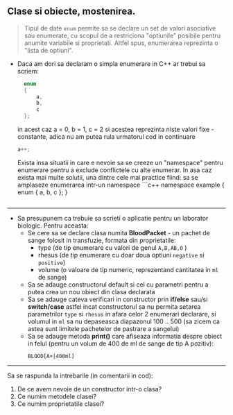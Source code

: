 ## Clase si obiecte, mostenirea.

> Tipul de date ```enum``` permite sa se declare un set de valori asociative sau enumerate, cu scopul de a restriciona "optiunile" posibile pentru anumite variabile si proprietati. Altfel spus, enumerarea reprezinta o "lista de optiuni".

* Daca am dori sa declaram o simpla enumerare in C++ ar trebui sa scriem:
  ```c++
    enum
    {
        a,
        b,
        c
    };
  ``` 
  in acest caz a = 0, b = 1, c = 2 si acestea reprezinta niste valori fixe - constante, adica nu am putea rula urmatorul cod in continuare
  ```c++
  a++;
  ```
  
  Exista insa situatii in care e nevoie sa se creeze un "namespace" pentru enumerare pentru a exclude conflictele cu alte enumerar. In asa caz exista mai multe solutii, una dintre cele mai practice fiind:
   sa se amplaseze enumerarea intr-un namespace
      ```c++
      namespace example {
        enum
        {
            a,
            b,
            c
        };
      }
    ```  
---

* Sa presupunem ca trebuie sa scrieti o aplicatie pentru un laborator biologic. Pentru aceasta:
  * Se cere sa se declare clasa numita **BloodPacket** - un pachet de sange folosit in transfuzie, formata din proprietatile:
    * type (de tip enumerare cu valori de genul ```A,B,AB,O``` )
    * rhesus (de tip enumerare cu doar doua optiuni ```negative``` si ```positive```)    
    * volume (o valoare de tip numeric, reprezentand cantitatea in ```ml``` de sange)
  * Sa se adauge constructorul default si cel cu parametri pentru a putea crea un nou obiect din clasa declarata
  * Sa se adauge cateva verificari in constructor prin **if/else** sau/si **switch/case** astfel incat constructorul sa nu permita setarea parametrilor ```type``` si ```rhesus``` in afara celor 2 enumerari declarare, si volumul in ```ml``` sa nu depaseasca diapazonul 100 .. 500 (sa zicem ca astea sunt limitele pachetelor de pastrare a sangelui)
  * Sa se adauge metoda **print()** care afiseaza informatia despre obiect in felul (pentru un volum de 400 de ml de sange de tip A pozitiv):
    ```
    BLOOD[A+|400ml]
    ``` 
---
Sa se raspunda la intrebarile (in comentarii in cod):
 1. De ce avem nevoie de un constructor intr-o clasa?
 2. Ce numim metodele clasei?
 3. Ce numim proprietatile clasei?
 